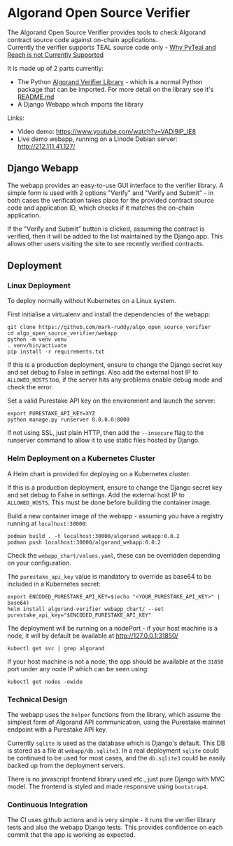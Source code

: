 # Algorand Open Source Verifier
The Algorand Open Source Verifier provides tools to check Algorand contract source code against on-chain applications.  
Currently the verifier supports TEAL source code only - [Why PyTeal and Reach is not Currently Supported](algorand_verifier_lib/README.md#why-pyteal-and-reach-is-not-currently-supported)  

It is made up of 2 parts currently:
- The Python [Algorand Verifier Library](https://pypi.org/project/algorand-verifier-lib/) - which is a normal Python package that can be imported. For more detail on the library see it's [README.md](algorand_verifier_lib/README.md)
- A Django Webapp which imports the library

Links:
- Video demo: <https://www.youtube.com/watch?v=VADi9iP_IE8>  
- Live demo webapp, running on a Linode Debian server: <http://212.111.41.127/>  

## Django Webapp
The webapp provides an easy-to-use GUI interface to the verifier library. A simple form is used with 2 options "Verify" and "Verify and Submit" - in both cases the verification takes place for the provided contract source code and application ID, which checks if it matches the on-chain application.  

If the "Verify and Submit" button is clicked, assuming the contract is verified, then it will be added to the list maintained by the Django app. This allows other users visiting the site to see recently verified contracts.  

## Deployment
### Linux Deployment
To deploy normally without Kubernetes on a Linux system.  

First initialise a virtualenv and install the dependencies of the webapp:
```
git clone https://github.com/mark-ruddy/algo_open_source_verifier
cd algo_open_source_verifier/webapp
python -m venv venv
. venv/bin/activate
pip install -r requirements.txt
```

If this is a production deployment, ensure to change the Django secret key and set debug to False in settings. Also add the external host IP to `ALLOWED_HOSTS` too, if the server hits any problems enable debug mode and check the error.  

Set a valid Purestake API key on the environment and launch the server:
```
export PURESTAKE_API_KEY=XYZ
python manage.py runserver 0.0.0.0:8000
```

If not using SSL, just plain HTTP, then add the `--insecure` flag to the runserver command to allow it to use static files hosted by Django.  

### Helm Deployment on a Kubernetes Cluster
A Helm chart is provided for deploying on a Kubernetes cluster.

If this is a production deployment, ensure to change the Django secret key and set debug to False in settings. Add the external host IP to `ALLOWED_HOSTS`. This must be done before building the container image.  

Build a new container image of the webapp - assuming you have a registry running at `localhost:30000`:
```
podman build . -t localhost:30000/algorand_webapp:0.0.2
podman push localhost:30000/algorand_webapp:0.0.2
```

Check the `webapp_chart/values.yaml`, these can be overridden depending on your configuration.  

The `purestake_api_key` value is mandatory to override as base64 to be included in a Kubernetes secret:
```
export ENCODED_PURESTAKE_API_KEY=$(echo "<YOUR_PURESTAKE_API_KEY>" | base64)
helm install algorand-verifier webapp_chart/ --set purestake_api_key="$ENCODED_PURESTAKE_API_KEY"
```

The deployment will be running on a nodePort - if your host machine is a node, it will by default be available at <http://127.0.0.1:31850/>
```
kubectl get svc | grep algorand
```

If your host machine is not a node, the app should be available at the `31850` port under any node IP which can be seen using:
```
kubectl get nodes -owide
```

### Technical Design
The webapp uses the `helper` functions from the library, which assume the simplest form of Algorand API communication, using the Purestake mainnet endpoint with a Purestake API key.  

Currently `sqlite` is used as the database which is Django's default. This DB is stored as a file at `webapp/db.sqlite3`. In a real deployment `sqlite` could be continued to be used for most cases, and the `db.sqlite3` could be easily backed up from the deployment servers.

There is no javascript frontend library used etc., just pure Django with MVC model. The frontend is styled and made responsive using `bootstrap4`.

### Continuous Integration
The CI uses github actions and is very simple - it runs the verifier library tests and also the webapp Django tests. This provides confidence on each commit that the app is working as expected.
